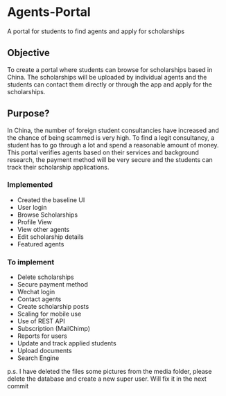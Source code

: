 # Agents-Portal
A portal for students to find agents and apply for scholarships

## Objective
To create a portal where students can browse for scholarships based in China. The scholarships will be uploaded by individual agents and the students can contact them 
directly or through the app and apply for the scholarships.

## Purpose?
In China, the number of foreign student consultancies have increased and the chance of being scammed is very high. To find a legit consultancy,
a student has to go through a lot and spend a reasonable amount of money. This portal verifies agents based on their services and background research,
the payment method will be very secure and the students can track their scholarship applications.

### Implemented
- Created the baseline UI
- User login
- Browse Scholarships
- Profile View
- View other agents
- Edit scholarship details
- Featured agents

### To implement
- Delete scholarships
- Secure payment method
- Wechat login
- Contact agents
- Create scholarship posts
- Scaling for mobile use
- Use of REST API
- Subscription (MailChimp)
- Reports for users
- Update and track applied students
- Upload documents
- Search Engine

p.s. I have deleted the files some pictures from the media folder, please delete the database and create a new super user.
Will fix it in the next commit

